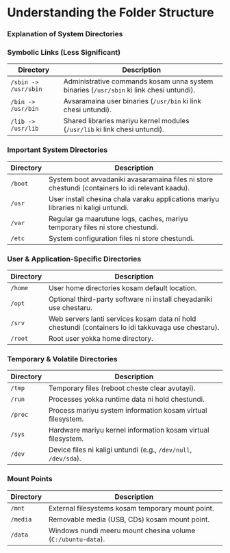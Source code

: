 # Understanding the Folder Structure

### Explanation of System Directories

### **Symbolic Links (Less Significant)**
| Directory | Description |
|-----------|-------------|
| `/sbin -> /usr/sbin` | Administrative commands kosam unna system binaries (`/usr/sbin` ki link chesi untundi). |
| `/bin -> /usr/bin` | Avsaramaina user binaries (`/usr/bin` ki link chesi untundi). |
| `/lib -> /usr/lib` | Shared libraries mariyu kernel modules (`/usr/lib` ki link chesi untundi). |

### **Important System Directories**
| Directory | Description |
|-----------|-------------|
| `/boot` | System boot avvadaniki avasaramaina files ni store chestundi (containers lo idi relevant kaadu). |
| `/usr` | User install chesina chala varaku applications mariyu libraries ni kaligi untundi. |
| `/var` | Regular ga maarutune logs, caches, mariyu temporary files ni store chestundi. |
| `/etc` | System configuration files ni store chestundi. |

### **User & Application-Specific Directories**
| Directory | Description |
|-----------|-------------|
| `/home` | User home directories kosam default location. |
| `/opt` | Optional third-party software ni install cheyadaniki use chestaru. |
| `/srv` | Web servers lanti services kosam data ni hold chestundi (containers lo idi takkuvaga use chestaru). |
| `/root` | Root user yokka home directory. |

### **Temporary & Volatile Directories**
| Directory | Description |
|-----------|-------------|
| `/tmp` | Temporary files (reboot cheste clear avutayi). |
| `/run` | Processes yokka runtime data ni hold chestundi. |
| `/proc` | Process mariyu system information kosam virtual filesystem. |
| `/sys` | Hardware mariyu kernel information kosam virtual filesystem. |
| `/dev` | Device files ni kaligi untundi (e.g., `/dev/null`, `/dev/sda`). |

### **Mount Points**
| Directory | Description |
|-----------|-------------|
| `/mnt` | External filesystems kosam temporary mount point. |
| `/media` | Removable media (USB, CDs) kosam mount point. |
| `/data` | Windows nundi meeru mount chesina volume (`C:/ubuntu-data`). |